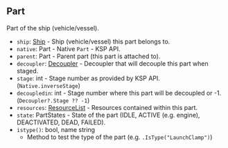## Part

Part of the ship (vehicle/vessel).

- `ship`: [Ship](../API/Ship.md) - Ship (vehicle/vessel) this part belongs to.
- `native`: Part - Native `Part` - KSP API.
- `parent`: Part - Parent part (this part is attached to).
- `decoupler`: [Decoupler](Decoupler.md) - Decoupler that will decouple this part when staged.
- `stage`: int - Stage number as provided by KSP API. (`Native.inverseStage`)
- `decoupledin`: int - Stage number where this part will be decoupled or -1. (`Decoupler?.Stage ?? -1`)
- `resources`: [ResourceList](ResourceList.md) - Resources contained within this part.
- `state`: PartStates - State of the part (IDLE, ACTIVE (e.g. engine), DEACTIVATED, DEAD, FAILED).
- `istype()`: bool, name string
  - Method to test the type of the part (e.g. `.IsType("LaunchClamp")`)
